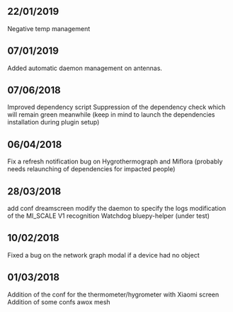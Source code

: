 22/01/2019
----------
Negative temp management

07/01/2019
----------

Added automatic daemon management on antennas.

07/06/2018
----------

Improved dependency script
Suppression of the dependency check which will remain green meanwhile (keep in mind to launch the dependencies installation during plugin setup)

06/04/2018
----------

Fix a refresh notification bug on Hygrothermograph and Miflora (probably needs relaunching of dependencies for impacted people)

28/03/2018
----------

add conf dreamscreen
modify the daemon to specify the logs
modification of the MI_SCALE V1 recognition
Watchdog bluepy-helper (under test)

10/02/2018
----------

Fixed a bug on the network graph modal if a device had no object

01/03/2018
----------

Addition of the conf for the thermometer/hygrometer with Xiaomi screen
Addition of some confs awox mesh
